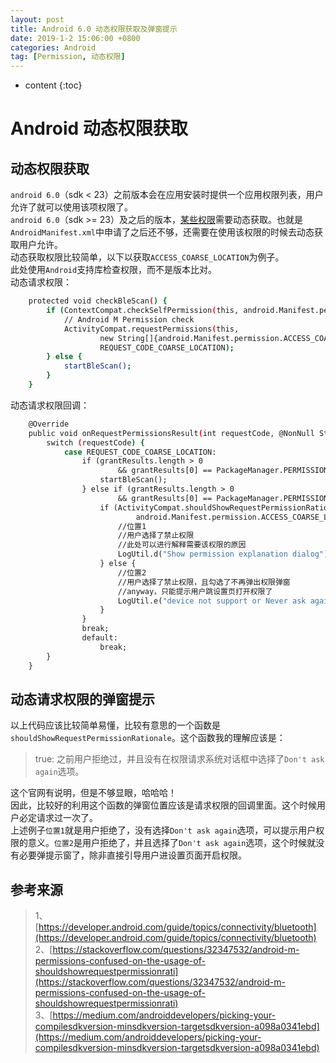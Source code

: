 ```yaml
---
layout: post
title: Android 6.0 动态权限获取及弹窗提示
date: 2019-1-2 15:06:00 +0800
categories: Android
tag: [Permission, 动态权限]
---
```

* content
{:toc}


# Android 动态权限获取

## 动态权限获取
`android 6.0`（sdk < 23）之前版本会在应用安装时提供一个应用权限列表，用户允许了就可以使用该项权限了。  
`android 6.0`（sdk >= 23）及之后的版本，[某些权限](https://developer.android.com/guide/topics/security/permissions.html#normal-dangerous)需要动态获取。也就是`AndroidManifest.xml`中申请了之后还不够，还需要在使用该权限的时候去动态获取用户允许。  
动态获取权限比较简单，以下以获取`ACCESS_COARSE_LOCATION`为例子。  
此处使用`Android`支持库检查权限，而不是版本比对。  
动态请求权限：
```bash
    protected void checkBleScan() {
        if (ContextCompat.checkSelfPermission(this, android.Manifest.permission.ACCESS_COARSE_LOCATION) != PackageManager.PERMISSION_GRANTED) {
            // Android M Permission check
            ActivityCompat.requestPermissions(this,
                    new String[]{android.Manifest.permission.ACCESS_COARSE_LOCATION},
                    REQUEST_CODE_COARSE_LOCATION);
        } else {
            startBleScan();
        }
    }
```
动态请求权限回调：
```bash
    @Override
    public void onRequestPermissionsResult(int requestCode, @NonNull String[] permissions, @NonNull int[] grantResults) {
        switch (requestCode) {
            case REQUEST_CODE_COARSE_LOCATION:
                if (grantResults.length > 0 
                        && grantResults[0] == PackageManager.PERMISSION_GRANTED) {
                    startBleScan();
                } else if (grantResults.length > 0 
                        && grantResults[0] == PackageManager.PERMISSION_DENIED) {
                    if (ActivityCompat.shouldShowRequestPermissionRationale(this, 
                            android.Manifest.permission.ACCESS_COARSE_LOCATION)) {
                        //位置1
                        //用户选择了禁止权限
                        //此处可以进行解释需要该权限的原因
                        LogUtil.d("Show permission explanation dialog");
                    } else {
                        //位置2
                        //用户选择了禁止权限，且勾选了不再弹出权限弹窗
                        //anyway，只能提示用户跳设置页打开权限了
                        LogUtil.e("device not support or Never ask again selected");
                    }
                }
                break;
                default:
                    break;
        }
    }
```
## 动态请求权限的弹窗提示
以上代码应该比较简单易懂，比较有意思的一个函数是`shouldShowRequestPermissionRationale`。这个函数我的理解应该是：
> true: 之前用户拒绝过，并且没有在权限请求系统对话框中选择了` Don't ask again `选项。

这个官网有说明，但是不够显眼，哈哈哈！  
因此，比较好的利用这个函数的弹窗位置应该是请求权限的回调里面。这个时候用户必定请求过一次了。  
上述例子`位置1`就是用户拒绝了，没有选择` Don't ask again `选项，可以提示用户权限的意义。`位置2`是用户拒绝了，并且选择了` Don't ask again `选项，这个时候就没有必要弹提示窗了，除非直接引导用户进设置页面开启权限。
## 参考来源
>1、[https://developer.android.com/guide/topics/connectivity/bluetooth](https://developer.android.com/guide/topics/connectivity/bluetooth)  
>2、[https://stackoverflow.com/questions/32347532/android-m-permissions-confused-on-the-usage-of-shouldshowrequestpermissionrati](https://stackoverflow.com/questions/32347532/android-m-permissions-confused-on-the-usage-of-shouldshowrequestpermissionrati)  
3、[https://medium.com/androiddevelopers/picking-your-compilesdkversion-minsdkversion-targetsdkversion-a098a0341ebd](https://medium.com/androiddevelopers/picking-your-compilesdkversion-minsdkversion-targetsdkversion-a098a0341ebd)